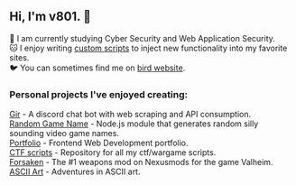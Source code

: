 ## Hi, I'm v801. :space_invader:


:seedling: I am currently studying Cyber Security and Web Application Security.  
:cat: I enjoy writing [custom scripts](https://github.com/v801/fmm) to inject new functionality into my favorite sites.  
:bird:  You can sometimes find me on [bird website](https://twitter.com/v801x).

### Personal projects I've enjoyed creating:
[Gir](https://github.com/v801/gir) - A discord chat bot with web scraping and API consumption.  
[Random Game Name](https://github.com/v801/random-game-name) - Node.js module that generates random silly sounding video game names.  
[Portfolio](https://github.com/v801/portfolio) - Frontend Web Development portfolio.  
[CTF scripts](https://github.com/v801/capture-the-flag) - Repository for all my ctf/wargame scripts.  
[Forsaken](https://github.com/v801/forsaken-valheim) - The #1 weapons mod on Nexusmods for the game Valheim.  
[ASCII Art](https://v801.github.io/ascii/) - Adventures in ASCII art.  
